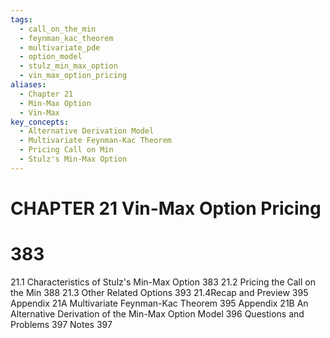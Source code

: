```yaml
---
tags:
  - call_on_the_min
  - feynman_kac_theorem
  - multivariate_pde
  - option_model
  - stulz_min_max_option
  - vin_max_option_pricing
aliases:
  - Chapter 21
  - Min-Max Option
  - Vin-Max
key_concepts:
  - Alternative Derivation Model
  - Multivariate Feynman-Kac Theorem
  - Pricing Call on Min
  - Stulz's Min-Max Option
---
```


# CHAPTER 21 Vin-Max Option Pricing

# 383

21.1 Characteristics of Stulz's Min-Max Option 383
21.2 Pricing the Call on the Min 388
21.3 Other Related Options 393
21.4Recap and Preview 395
Appendix 21A Multivariate Feynman-Kac Theorem 395
Appendix 21B An Alternative Derivation of the Min-Max Option Model 396
Questions and Problems 397
Notes 397
